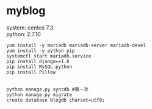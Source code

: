 # myblog
system: centos 7.3  
python: 2.7.10

    yum install -y mariadb mariadb-server mariadb-devel
    yum install -y python pip
    systemctl start mariadb.service
    pip install django==1.8
    pip install MySQL-python
    pip install Pillow


    python manage.py syncdb #第一次
    python manage.py migrate
    create database blogdb charset=utf8;
